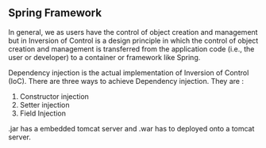 ## Spring Framework

In general, we as users have the control of object creation and management but in Inversion of Control is a design principle in which the control of object creation and management is transferred from the application code (i.e., the user or developer) to a container or framework like Spring. 

Dependency injection is the actual implementation of Inversion of Control (IoC). There are three ways to achieve Dependency injection. They are :
1. Constructor injection
2. Setter injection
3. Field Injection

.jar has a embedded tomcat server and .war has to deployed onto a tomcat server. 
